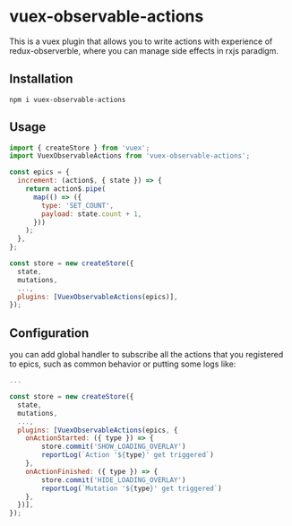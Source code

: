 # vuex-observable-actions

This is a vuex plugin that allows you to write actions with experience of redux-observerble, where you can manage side effects in rxjs paradigm.

## Installation

`npm i vuex-observable-actions`

## Usage

```js
import { createStore } from 'vuex';
import VuexObservableActions from 'vuex-observable-actions';

const epics = {
  increment: (action$, { state }) => {
    return action$.pipe(
      map(() => ({
        type: 'SET_COUNT',
        payload: state.count + 1,
      }))
    );
  },
};

const store = new createStore({
  state,
  mutations,
  ...,
  plugins: [VuexObservableActions(epics)],
});

```

## Configuration

you can add global handler to subscribe all the actions that you registered to epics, such as common behavior or putting some logs like:

```js
...

const store = new createStore({
  state,
  mutations,
  ...,
  plugins: [VuexObservableActions(epics, {
    onActionStarted: ({ type }) => {
        store.commit('SHOW_LOADING_OVERLAY')
        reportLog(`Action '${type}' get triggered`)
    },
    onActionFinished: ({ type }) => {
        store.commit('HIDE_LOADING_OVERLAY')
        reportLog(`Mutation '${type}' get triggered`)
    },
  })],
});

```
